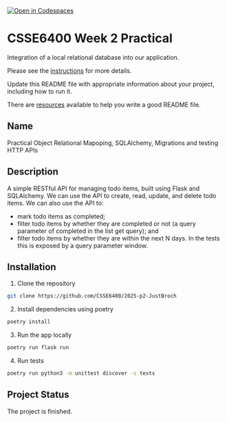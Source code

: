 [![Open in Codespaces](https://classroom.github.com/assets/launch-codespace-2972f46106e565e64193e422d61a12cf1da4916b45550586e14ef0a7c637dd04.svg)](https://classroom.github.com/open-in-codespaces?assignment_repo_id=18932794)

# CSSE6400 Week 2 Practical

Integration of a local relational database into our application.

Please see the [instructions](https://csse6400.uqcloud.net/practicals/week02.pdf) for more details.

Update this README file with appropriate information about your project,
including how to run it.

There are [resources](https://www.makeareadme.com) available to help you write a good README file.

## Name

Practical Object Relational Mapoping, SQLAlchemy, Migrations and testing HTTP APIs

## Description

A simple RESTful API for managing todo items, built using Flask and SQLAlchemy. We can use the API to create, read, update, and delete todo items. We can also
use the API to:

-   mark todo items as completed;
-   filter todo items by whether they are completed or not (a query parameter of completed in the list
    get query); and
-   filter todo items by whether they are within the next N days. In the tests this is exposed by a query
    parameter window.

## Installation

1. Clone the repository

```bash
git clone https://github.com/CSSE6400/2025-p2-JustBroch
```

2. Install dependencies using poetry

```bash
poetry install
```

3. Run the app locally

```bash
poetry run flask run
```

4. Run tests

```bash
poetry run python3 -m unittest discover -s tests
```

## Project Status

The project is finished.
